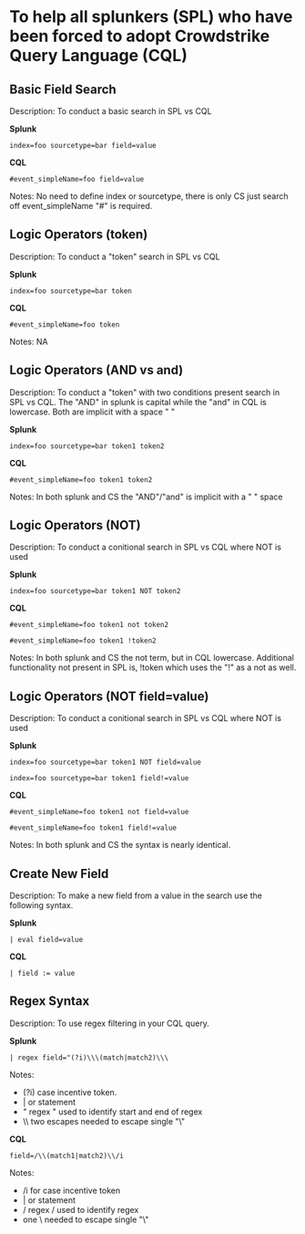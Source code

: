 # To help all splunkers (SPL) who have been forced to adopt Crowdstrike Query Language (CQL)
## Basic Field Search
Description: To conduct a basic search in SPL vs CQL

**Splunk**

```index=foo sourcetype=bar field=value```

**CQL**

```#event_simpleName=foo field=value``` 

Notes: No need to define index or sourcetype, there is only CS just search off event_simpleName "#" is required.

## Logic Operators (token)
Description: To conduct a "token" search in SPL vs CQL

**Splunk**

```index=foo sourcetype=bar token```

**CQL**

```#event_simpleName=foo token``` 

Notes: NA

## Logic Operators (AND vs and)
Description: To conduct a "token" with two conditions present search in SPL vs CQL. The "AND" in splunk is capital while the "and" in CQL is lowercase. Both are implicit with a space " " 

**Splunk**

```index=foo sourcetype=bar token1 token2```

**CQL**

```#event_simpleName=foo token1 token2``` 

Notes: In both splunk and CS the "AND"/"and" is implicit with a " " space

## Logic Operators (NOT)
Description: To conduct a conitional search in SPL vs CQL where NOT is used

**Splunk**

```index=foo sourcetype=bar token1 NOT token2```

**CQL**

```#event_simpleName=foo token1 not token2``` 

```#event_simpleName=foo token1 !token2```

Notes: In both splunk and CS the not term, but in CQL lowercase. Additional functionality not present in SPL is, !token which uses the "!" as a not as well.
## Logic Operators (NOT field=value)
Description: To conduct a conitional search in SPL vs CQL where NOT is used

**Splunk**

```index=foo sourcetype=bar token1 NOT field=value```

```index=foo sourcetype=bar token1 field!=value```

**CQL**

```#event_simpleName=foo token1 not field=value``` 

```#event_simpleName=foo token1 field!=value```

Notes: In both splunk and CS the syntax is nearly identical.

## Create New Field
Description: To make a new field from a value in the search use the following syntax.

**Splunk**

```| eval field=value```

**CQL**

```| field := value``` 

## Regex Syntax
Description: To use regex filtering in your CQL query.

**Splunk**

```| regex field="(?i)\\\(match|match2)\\\```

Notes: 
+ (?i) case incentive token.
+ | or statement
+ " regex " used to identify start and end of regex
+ \\\\ two escapes needed to escape single "\\\"

**CQL**

```field=/\\(match1|match2)\\/i``` 

Notes:
+ /i for case incentive token
+ | or statement
+ / regex / used to identify regex
+ one \ needed to escape single "\\"
